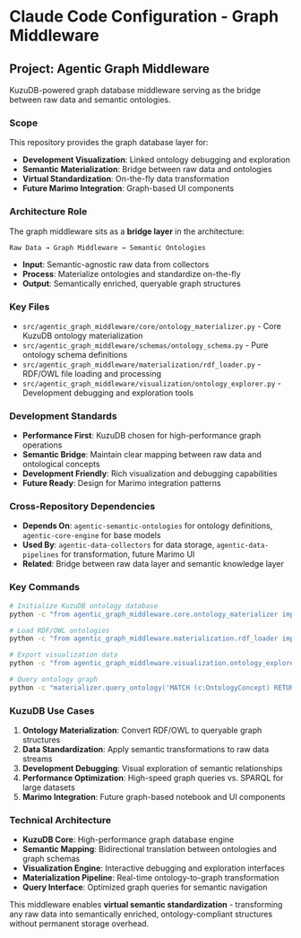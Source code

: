 # Claude Code Configuration - Graph Middleware

## Project: Agentic Graph Middleware
KuzuDB-powered graph database middleware serving as the bridge between raw data and semantic ontologies.

### Scope
This repository provides the graph database layer for:
- **Development Visualization**: Linked ontology debugging and exploration
- **Semantic Materialization**: Bridge between raw data and ontologies
- **Virtual Standardization**: On-the-fly data transformation
- **Future Marimo Integration**: Graph-based UI components

### Architecture Role
The graph middleware sits as a **bridge layer** in the architecture:
```
Raw Data → Graph Middleware → Semantic Ontologies
```
- **Input**: Semantic-agnostic raw data from collectors
- **Process**: Materialize ontologies and standardize on-the-fly
- **Output**: Semantically enriched, queryable graph structures

### Key Files
- `src/agentic_graph_middleware/core/ontology_materializer.py` - Core KuzuDB ontology materialization
- `src/agentic_graph_middleware/schemas/ontology_schema.py` - Pure ontology schema definitions
- `src/agentic_graph_middleware/materialization/rdf_loader.py` - RDF/OWL file loading and processing
- `src/agentic_graph_middleware/visualization/ontology_explorer.py` - Development debugging and exploration tools

### Development Standards
- **Performance First**: KuzuDB chosen for high-performance graph operations
- **Semantic Bridge**: Maintain clear mapping between raw data and ontological concepts
- **Development Friendly**: Rich visualization and debugging capabilities
- **Future Ready**: Design for Marimo integration patterns

### Cross-Repository Dependencies
- **Depends On**: `agentic-semantic-ontologies` for ontology definitions, `agentic-core-engine` for base models
- **Used By**: `agentic-data-collectors` for data storage, `agentic-data-pipelines` for transformation, future Marimo UI
- **Related**: Bridge between raw data layer and semantic knowledge layer

### Key Commands
```bash
# Initialize KuzuDB ontology database
python -c "from agentic_graph_middleware.core.ontology_materializer import OntologyMaterializer; m = OntologyMaterializer('./ontology.kuzu')"

# Load RDF/OWL ontologies
python -c "from agentic_graph_middleware.materialization.rdf_loader import RDFLoader; loader.load_ontology_file('path/to/ontology.owl')"

# Export visualization data
python -c "from agentic_graph_middleware.visualization.ontology_explorer import OntologyExplorer; explorer.export_for_web_visualization('viz_data.json')"

# Query ontology graph
python -c "materializer.query_ontology('MATCH (c:OntologyConcept) RETURN c.label LIMIT 10')"
```

### KuzuDB Use Cases
1. **Ontology Materialization**: Convert RDF/OWL to queryable graph structures
2. **Data Standardization**: Apply semantic transformations to raw data streams
3. **Development Debugging**: Visual exploration of semantic relationships
4. **Performance Optimization**: High-speed graph queries vs. SPARQL for large datasets
5. **Marimo Integration**: Future graph-based notebook and UI components

### Technical Architecture
- **KuzuDB Core**: High-performance graph database engine
- **Semantic Mapping**: Bidirectional translation between ontologies and graph schemas
- **Visualization Engine**: Interactive debugging and exploration interfaces
- **Materialization Pipeline**: Real-time ontology-to-graph transformation
- **Query Interface**: Optimized graph queries for semantic navigation

This middleware enables **virtual semantic standardization** - transforming any raw data into semantically enriched, ontology-compliant structures without permanent storage overhead.